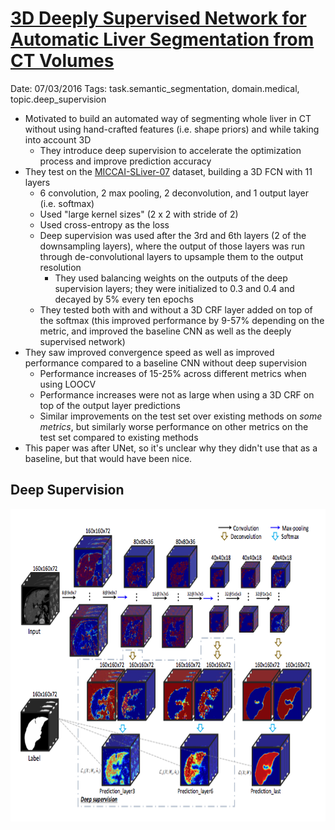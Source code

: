 # [3D Deeply Supervised Network for Automatic Liver Segmentation from CT Volumes](https://arxiv.org/abs/1607.00582)

Date: 07/03/2016
Tags: task.semantic_segmentation, domain.medical, topic.deep_supervision

- Motivated to build an automated way of segmenting whole liver in CT without using hand-crafted features (i.e. shape priors) and while taking into account 3D 
    - They introduce deep supervision to accelerate the optimization process and improve prediction accuracy
- They test on the [MICCAI-SLiver-07](http://www.sliver07.org/miccai.php) dataset, building a 3D FCN with 11 layers
    - 6 convolution, 2 max pooling, 2 deconvolution, and 1 output layer (i.e. softmax)
    - Used "large kernel sizes" (2 x 2 with stride of 2)
    - Used cross-entropy as the loss
    - Deep supervision was used after the 3rd and 6th layers (2 of the downsampling layers), where the output of those layers was run through de-convolutional layers to upsample them to the output resolution
        - They used balancing weights on the outputs of the deep supervision layers; they were initialized to 0.3 and 0.4 and decayed by 5% every ten epochs
   - They tested both with and without a 3D CRF layer added on top of the softmax (this improved performance by 9-57% depending on the metric, and improved the baseline CNN as well as the deeply supervised network)
- They saw improved convergence speed as well as improved performance compared to a baseline CNN without deep supervision
    - Performance increases of 15-25% across different metrics when using LOOCV 
    - Performance increases were not as large when using a 3D CRF on top of the output layer predictions
    - Similar improvements on the test set over existing methods on *some metrics*, but similarly worse performance on other metrics on the test set compared to existing methods
- This paper was after UNet, so it's unclear why they didn't use that as a baseline, but that would have been nice.

## Deep Supervision

<img src="./images/liver_segmentation_deep_supervision.png" width=600 height=500>
